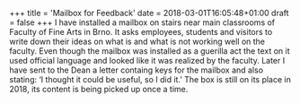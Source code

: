 +++
title = 'Mailbox for Feedback'
date = 2018-03-01T16:05:48+01:00
draft = false
+++
I have installed a mailbox on stairs near main classrooms of Faculty of Fine Arts in Brno.
It asks employees, students and visitors to write down their ideas on what is and what is not working well on the faculty.
Even though the mailbox was installed as a guerilla act the text on it used official language and looked like it was realized by the faculty.
Later I have sent to the Dean a letter containg keys for the mailbox and also stating: ‘I thought it could be useful, so I did it.’
The box is still on its place in 2018, its content is being picked up once a time.
